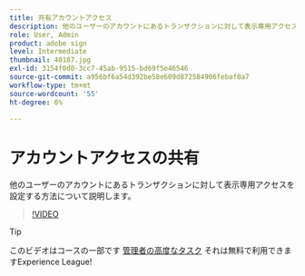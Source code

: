 ```yaml
---
title: 共有アカウントアクセス
description: 他のユーザーのアカウントにあるトランザクションに対して表示専用アクセスを設定する方法について説明します
role: User, Admin
product: adobe sign
level: Intermediate
thumbnail: 40187.jpg
exl-id: 3154f0d0-3cc7-45ab-9515-bd69f5e46546
source-git-commit: a956bf6a54d392be58e609d872584906febaf0a7
workflow-type: tm+mt
source-wordcount: '55'
ht-degree: 0%

---
```


# アカウントアクセスの共有

他のユーザーのアカウントにあるトランザクションに対して表示専用アクセスを設定する方法について説明します。

>[!VIDEO](https://video.tv.adobe.com/v/40187?hidetitle=true)

>[!TIP]
>
>このビデオはコースの一部です [管理者の高度なタスク](https://experienceleague.adobe.com/?recommended=Sign-A-1-2020.1) それは無料で利用できますExperience League!
